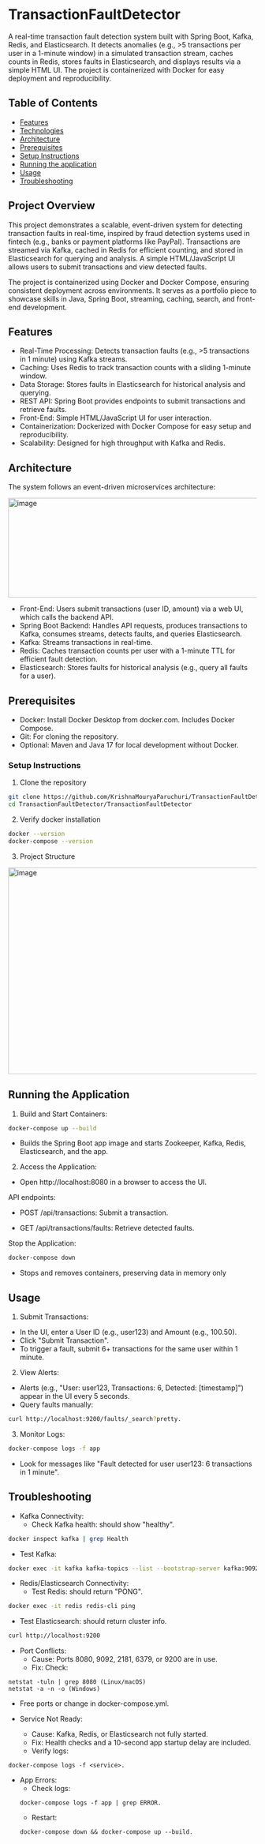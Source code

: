 # TransactionFaultDetector
A real-time transaction fault detection system built with Spring Boot, Kafka, Redis, and Elasticsearch. It detects anomalies (e.g., >5 transactions per user in a 1-minute window) in a simulated transaction stream, caches counts in Redis, stores faults in Elasticsearch, and displays results via a simple HTML UI. The project is containerized with Docker for easy deployment and reproducibility.

## Table of Contents
- [Features](#Features)
- [Technologies](#Technologies)
- [Architecture](#Architecture)
- [Prerequisites](#Prerequisites)
- [Setup Instructions](#Setup_Instructions)
- [Running the application](#Running_the_application)
- [Usage](#Usage)
- [Troubleshooting](#Troubleshooting)

## Project Overview

This project demonstrates a scalable, event-driven system for detecting transaction faults in real-time, inspired by fraud detection systems used in fintech (e.g., banks or payment platforms like PayPal). Transactions are streamed via Kafka, cached in Redis for efficient counting, and stored in Elasticsearch for querying and analysis. A simple HTML/JavaScript UI allows users to submit transactions and view detected faults.

The project is containerized using Docker and Docker Compose, ensuring consistent deployment across environments. It serves as a portfolio piece to showcase skills in Java, Spring Boot, streaming, caching, search, and front-end development.

## Features

- Real-Time Processing: Detects transaction faults (e.g., >5 transactions in 1 minute) using Kafka streams.
- Caching: Uses Redis to track transaction counts with a sliding 1-minute window.
- Data Storage: Stores faults in Elasticsearch for historical analysis and querying.
- REST API: Spring Boot provides endpoints to submit transactions and retrieve faults.
- Front-End: Simple HTML/JavaScript UI for user interaction.
- Containerization: Dockerized with Docker Compose for easy setup and reproducibility.
- Scalability: Designed for high throughput with Kafka and Redis.

## Architecture

The system follows an event-driven microservices architecture:

<img width="898" height="202" alt="image" src="https://github.com/user-attachments/assets/6b2af7b1-4d11-4218-b886-2f79c13f2b06" />

- Front-End: Users submit transactions (user ID, amount) via a web UI, which calls the backend API.
- Spring Boot Backend: Handles API requests, produces transactions to Kafka, consumes streams, detects faults, and queries Elasticsearch.
- Kafka: Streams transactions in real-time.
- Redis: Caches transaction counts per user with a 1-minute TTL for efficient fault detection.
- Elasticsearch: Stores faults for historical analysis (e.g., query all faults for a user).

## Prerequisites

- Docker: Install Docker Desktop from docker.com. Includes Docker Compose.
- Git: For cloning the repository.
- Optional: Maven and Java 17 for local development without Docker.

### Setup Instructions

1. Clone the repository

```bash
git clone https://github.com/KrishnaMouryaParuchuri/TransactionFaultDetector.git
cd TransactionFaultDetector/TransactionFaultDetector
```

2. Verify docker installation

```bash
docker --version
docker-compose --version
```

3. Project Structure

<img width="667" height="419" alt="image" src="https://github.com/user-attachments/assets/13fc0d35-1d69-40ed-9a03-eb1502166c41" />

## Running the Application

1. Build and Start Containers:

```bash
docker-compose up --build
```

  - Builds the Spring Boot app image and starts Zookeeper, Kafka, Redis, Elasticsearch, and the app.

2. Access the Application:

  - Open http://localhost:8080 in a browser to access the UI.

API endpoints:

- POST /api/transactions: Submit a transaction.

- GET /api/transactions/faults: Retrieve detected faults.

Stop the Application:

```bash
docker-compose down
```

- Stops and removes containers, preserving data in memory only 

## Usage

1. Submit Transactions:

  - In the UI, enter a User ID (e.g., user123) and Amount (e.g., 100.50).
  - Click "Submit Transaction".
  - To trigger a fault, submit 6+ transactions for the same user within 1 minute.

2. View Alerts:

  - Alerts (e.g., "User: user123, Transactions: 6, Detected: [timestamp]") appear in the UI every 5 seconds.
  - Query faults manually:

```bash
curl http://localhost:9200/faults/_search?pretty.
```
3. Monitor Logs:

```bash
docker-compose logs -f app
```
  - Look for messages like "Fault detected for user user123: 6 transactions in 1 minute".

## Troubleshooting

- Kafka Connectivity:
  - Check Kafka health: should show "healthy".
```bash
docker inspect kafka | grep Health
```

  - Test Kafka:
```bash
docker exec -it kafka kafka-topics --list --bootstrap-server kafka:9092.
```

- Redis/Elasticsearch Connectivity:
  - Test Redis: should return "PONG".
```bash
docker exec -it redis redis-cli ping
```
  - Test Elasticsearch: should return cluster info.
```bash
curl http://localhost:9200
```

- Port Conflicts:
  - Cause: Ports 8080, 9092, 2181, 6379, or 9200 are in use.
  - Fix: Check:
```
netstat -tuln | grep 8080 (Linux/macOS)
netstat -a -n -o (Windows)
```
  - Free ports or change in docker-compose.yml.

- Service Not Ready:
  - Cause: Kafka, Redis, or Elasticsearch not fully started.
  - Fix: Health checks and a 10-second app startup delay are included.
  - Verify logs:
```
docker-compose logs -f <service>.
```

- App Errors:
  - Check logs:
  ```
  docker-compose logs -f app | grep ERROR.
  ```
  - Restart:
  ```
  docker-compose down && docker-compose up --build.
  ```

